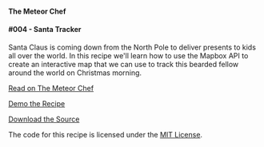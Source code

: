 #### The Meteor Chef
#### \#004 - Santa Tracker

Santa Claus is coming down from the North Pole to deliver presents to kids all over the world. In this recipe we'll learn how to use the Mapbox API to create an interactive map that we can use to track this bearded fellow around the world on Christmas morning.

[Read on The Meteor Chef](http://themeteorchef.com/recipes/santa-tracker)  

[Demo the Recipe](http://tmc-004-demo.meteor.com)  

[Download the Source](https://github.com/themeteorchef/santa-tracker/archive/master.zip)

The code for this recipe is licensed under the [MIT License](http://opensource.org/licenses/MIT).
